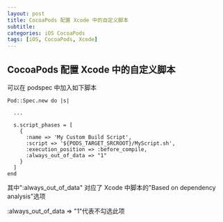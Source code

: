 ```yaml
---
layout: post
title: CocoaPods 配置 Xcode 中的自定义脚本
subtitle:
categories: iOS CocoaPods
tags: [iOS, CocoaPods, Xcode]
---
```


## CocoaPods 配置 Xcode 中的自定义脚本

可以在 podspec 中加入如下脚本

```podspec
Pod::Spec.new do |s|

  ...

  s.script_phases = [
    {
      :name => 'My Custom Build Script',
      :script => '${PODS_TARGET_SRCROOT}/MyScript.sh',
      :execution_position => :before_compile,
      :always_out_of_data => "1"
    }
  ]
end
```

其中":always_out_of_data" 对应了 Xcode 中脚本的"Based on dependency analysis"选项

:always_out_of_data => "1"代表不勾选此项
